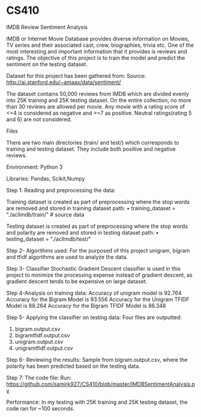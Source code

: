# CS410
IMDB Review Sentiment Analysis

IMDB or Internet Movie Database provides diverse information on Movies, TV series and their associated cast, crew, biographies, trivia etc. One of the most interesting and important information that it provides is reviews and ratings. The objective of this project is to train the model and predict the sentiment on the testing dataset.

Dataset for this project has been gathered from:
Source:
http://ai.stanford.edu/~amaas/data/sentiment/

The dataset contains 50,000 reviews from IMDB which are divided evenly into 25K training and 25K testing dataset. On the entire collection, no more than 30 reviews are allowed per movie. Any movie with a rating score of <=4 is considered as negative and >=7 as positive. Neutral ratings(rating 5 and 6) are not considered.

Files

There are two main directories (train/ and test/) which corresponds to training and testing dataset. They include both positive and negative reviews. 

Environment:
Python 3

Libraries: Pandas, Scikit,Numpy

Step 1: Reading and preprocessing the data:

Training dataset is created as part of preprocessing where the stop words are removed and stored in training dataset path:
•	training_dataset = "./aclImdb/train/" # source data

Testing dataset is created as part of preprocessing where the stop words and polarity are removed and stored in testing dataset path:
•	testing_dataset = "./aclImdb/test/" 

Step 2- Algorithms used:
For the purposed of this project unigram, bigram and tfidf algorithms are used to analyze the data.

Step 3- Classifier 
Stochastic Gradient Descent classifier is used in this project to minimize the processing expense instead of gradient descent, as gradient descent tends to be expensive on large dataset. 


Step 4-Analysis on training data:
Accuracy of unigram model is 92.764
Accuracy for the Bigram Model is 93.556
Accuracy for the Unigram TFIDF Model is 88.264
Accuracy for the Bigram TFIDF Model is 86.348


Step 5- Applying the classifier on testing data:
Four files are outputted:
1.	bigram.output.csv
2.	bigramtfidf.output.csv
3.	unigram.output.csv
4.	unigramtfidf.output.csv 


Step 6- Reviewing the results:
Sample from bigram.output.csv, where the polarity has been predicted based on the testing data. 


Step 7: The code file:
Run:
https://github.com/samirk927/CS410/blob/master/IMDBSentimentAnalysis.py


Performance:
In my testing with 25K training and 25K testing dataset, the code ran for ~100 seconds.



